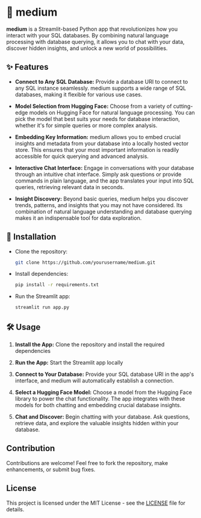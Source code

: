 # 🔮 medium

**medium** is a Streamlit-based Python app that revolutionizes how you interact with your SQL databases. By combining natural language processing with database querying, it allows you to chat with your data, discover hidden insights, and unlock a new world of possibilities.

## ✨ Features

- **Connect to Any SQL Database:** 
  Provide a database URI to connect to any SQL instance seamlessly. medium supports a wide range of SQL databases, making it flexible for various use cases.

- **Model Selection from Hugging Face:** 
  Choose from a variety of cutting-edge models on Hugging Face for natural language processing. You can pick the model that best suits your needs for database interaction, whether it's for simple queries or more complex analysis.

- **Embedding Key Information:** 
  medium allows you to embed crucial insights and metadata from your database into a locally hosted vector store. This ensures that your most important information is readily accessible for quick querying and advanced analysis.

- **Interactive Chat Interface:** 
  Engage in conversations with your database through an intuitive chat interface. Simply ask questions or provide commands in plain language, and the app translates your input into SQL queries, retrieving relevant data in seconds.

- **Insight Discovery:** 
  Beyond basic queries, medium helps you discover trends, patterns, and insights that you may not have considered. Its combination of natural language understanding and database querying makes it an indispensable tool for data exploration.

## 🧰 Installation

- Clone the repository:
    ```bash
    git clone https://github.com/yourusername/medium.git
    ```
- Install dependencies:
    ```bash
    pip install -r requirements.txt
    ```
- Run the Streamlit app:
    ```bash
    streamlit run app.py
    ```
    
## 🛠️ Usage

1. **Install the App:**
   Clone the repository and install the required dependencies
2. **Run the App:**
   Start the Streamlit app locally

3. **Connect to Your Database:**
   Provide your SQL database URI in the app's interface, and medium will automatically establish a connection.

4. **Select a Hugging Face Model:**
   Choose a model from the Hugging Face library to power the chat functionality. The app integrates with these models for both chatting and embedding crucial database insights.

5. **Chat and Discover:**
   Begin chatting with your database. Ask questions, retrieve data, and explore the valuable insights hidden within your database.

## Contribution

Contributions are welcome! Feel free to fork the repository, make enhancements, or submit bug fixes.

## License

This project is licensed under the MIT License - see the [LICENSE](LICENSE) file for details.
